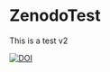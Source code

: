 # ZenodoTest

This is a test v2


[![DOI](https://zenodo.org/badge/DOI/10.5281/zenodo.10854133.svg)](https://doi.org/10.5281/zenodo.10854133)
